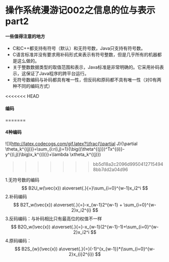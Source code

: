 # 操作系统漫游记002之信息的位与表示part2

#### 一些值得注意的地方

+ C和C++都支持有符号（默认）和无符号数，Java只支持有符号数。
+ C语言标准并没有要求用补码形式来表示有符号整数，但是几乎所有的机器都是这么做的。
+ 关于整数数据类型的取值范围和表示，Java标准是非常明确的。它采用补码表示，这保证了Java程序的跨平台运行。
+ 无符号数编码与补码都具有唯一性，但反码和原码都不具有唯一性（对0有两种不同的编码方式）

<<<<<<< HEAD
#### 编码
=======
#### 4种编码

![](http://latex.codecogs.com/gif.latex?\\frac{\\partial J}{\\partial \\theta_k^{(j)}}=\\sum_{i:r(i,j)=1}{\\big((\\theta^{(j)})^Tx^{(i)}-y^{(i,j)}\\big)x_k^{(i)}}+\\lambda \\xtheta_k^{(j)})

>>>>>>> bb5d18a2c2096d99504127154948bb7dd2a04d96

1.无符号数的编码
$$
B2U_w(\vec{x}) a\overset{.}{=}\sum_{i=0}^{w-1}x_i2^i
$$
2.补码编码
$$
B2T_w(\vec{x}) a\overset{.}{=}-x_{w-1}2^{w-1} + \sum_{i=0}^{w-2}x_i2^{i}
$$
3.反码编码：与补码相比只有最高位的权值不一样
$$
B2O_w(\vec{x}) a\overset{.}{=}-x_{w-1}(2^{w-1}-1)+\sum_{i=0}^{w-2}x_i2^i
$$
4.原码编码：
$$
B2S_{w}(\vec{x}) a\overset{.}{=}(-1)^{x_{w-1}}*(\sum_{i=0}^{w-2}x_{i}2^{i})
$$


